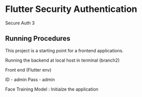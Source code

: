 # Flutter Security Authentication

Secure Auth 3 

## Running Procedures

This project is a starting point for a frontend applications.

Running the backend at local host in terminal (branch2)

Front end (Flutter env)

ID - admin
Pass - admin

Face Training Model : Initialze the application

